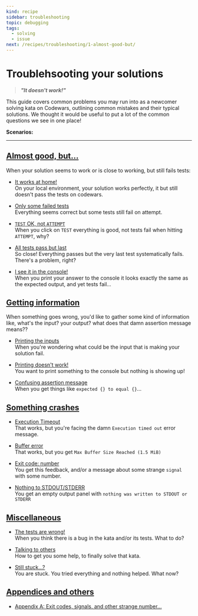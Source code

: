 ```yaml
---
kind: recipe
sidebar: troubleshooting
topic: debugging
tags:
  - solving
  - issue
next: /recipes/troubleshooting/1-almost-good-but/
---
```


# Troublehsooting your solutions

> **_"It doesn't work!"_**

This guide covers common problems you may run into as a newcomer solving kata on Codewars, outlining common mistakes and their typical solutions. We thought it would be useful to put a lot of the common questions we see in one place!

**Scenarios:**

---

## [Almost good, but...](/recipes/troubleshooting/1-almost-good-but/)

When your solution seems to work or is close to working, but still fails tests:

- [It works at home!]()  
  On your local environment, your solution works perfectly, it but still doesn't pass the tests on codewars.

- [Only some failed tests]()  
  Everything seems correct but some tests still fail on attempt.

- [`TEST` OK, not `ATTEMPT`]()  
  When you click on `TEST` everything is good, not tests fail when hitting `ATTEMPT`, why?

- [All tests pass but last]()  
  So close! Everything passes but the very last test systematically fails. There's a problem, right?

- [I see it in the console!]()  
  When you print your answer to the console it looks exactly the same as the expected output, and yet tests fail...

## [Getting information](/recipes/troubleshooting/2-getting-information/)

When something goes wrong, you'd like to gather some kind of information like, what's the input? your output? what does that damn assertion message means??

- [Printing the inputs]()  
  When you're wondering what could be the input that is making your solution fail.

- [Printing doesn't work!]()  
  You want to print something to the console but nothing is showing up!

- [Confusing assertion message]()  
  When you get things like `expected {} to equal {}`...

## [Something crashes](/recipes/troubleshooting/3-something-crashes/)

- [Execution Timeout]()  
  That works, but you're facing the damn `Execution timed out` error message.

- [Buffer error]()  
  That works, but you get `Max Buffer Size Reached (1.5 MiB)`

- [Exit code: number]()  
  You get this feedback, and/or a message about some strange `signal` with some number.

- [Nothing to STDOUT/STDERR]()  
  You get an empty output panel with `nothing was written to STDOUT or STDERR`

## [Miscellaneous](/recipes/troubleshooting/4-miscellaneous/)

- [The tests are wrong!]()  
  When you think there is a bug in the kata and/or its tests. What to do?

- [Talking to others]()  
  How to get you some help, to finally solve that kata.

- [Still stuck...?]()  
  You are stuck. You tried everything and nothing helped. What now?

## [Appendices and others](/recipes/troubleshooting/appendices/)

- [Appendix A: Exit codes, signals, and other strange number...]()
